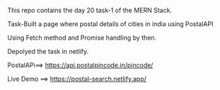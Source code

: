 This repo contains the day 20 task-1 of the MERN Stack.

Task-Built a page where postal details of cities in india using PostalAPI

Using Fetch method and Promise handling by then.

Depolyed the task in netlify.

PostalAPi==> https://api.postalpincode.in/pincode/

Live Demo ==> https://postal-search.netlify.app/
